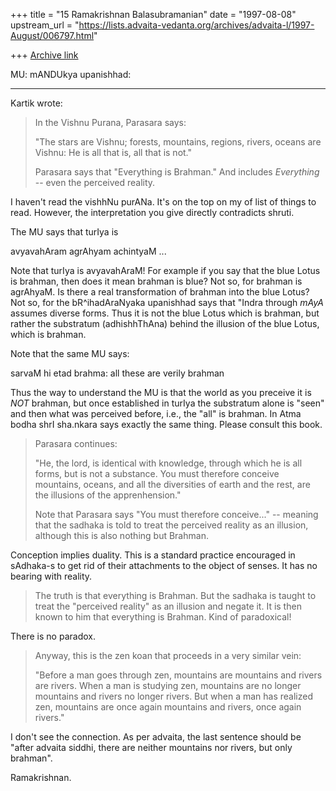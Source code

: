 +++
title = "15 Ramakrishnan Balasubramanian"
date = "1997-08-08"
upstream_url = "https://lists.advaita-vedanta.org/archives/advaita-l/1997-August/006797.html"

+++
[Archive link](https://lists.advaita-vedanta.org/archives/advaita-l/1997-August/006797.html)

MU: mANDUkya upanishhad:
________________________________________________________________________________

Kartik wrote:

> In the Vishnu Purana, Parasara says:
>
> "The stars are Vishnu; forests, mountains, regions, rivers, oceans are Vishnu:
> He is all that is, all that is not."
>
> Parasara says that "Everything is Brahman." And includes *Everything* -- even
> the perceived reality.

I haven't read the vishhNu purANa. It's on the top on my of list of
things to read. However, the interpretation you give directly
contradicts shruti.

The MU says that turIya is

avyavahAram agrAhyam achintyaM ...

Note that turIya is avyavahAraM! For example if you say that the blue
Lotus is brahman, then does it mean brahman is blue? Not so, for brahman
is agrAhyaM. Is there a real transformation of brahman into the blue
Lotus? Not so, for the bR^ihadAraNyaka upanishhad says that "Indra
through _mAyA_ assumes diverse forms. Thus it is not the blue Lotus
which is brahman, but rather the substratum (adhishhThAna) behind the
illusion of the blue Lotus, which is brahman.

Note that the same MU says:

sarvaM hi etad brahma: all these are verily brahman

Thus the way to understand the MU is that the world as you preceive it
is _NOT_ brahman, but once established in turIya the substratum alone is
"seen" and then what was perceived before, i.e., the "all" is brahman.
In Atma bodha shrI sha.nkara says exactly the same thing. Please consult
this book.

> Parasara continues:
>
> "He, the lord, is identical with knowledge, through which he is all forms, but
> is not a substance. You must therefore conceive mountains, oceans, and all the
> diversities of earth and the rest, are the illusions of the apprenhension."
>
> Note that Parasara says "You must therefore conceive..." -- meaning that the
> sadhaka is told to treat the perceived reality as an illusion, although this
> is also nothing but Brahman.

Conception implies duality. This is a standard practice encouraged in
sAdhaka-s to get rid of their attachments to the object of senses. It
has no bearing with reality.

> The truth is that everything is Brahman. But the sadhaka is taught to treat
> the "perceived reality" as an illusion and negate it. It is then known to him
> that everything is Brahman.
> Kind of paradoxical!

There is no paradox.

> Anyway, this is the zen koan that proceeds in a very similar vein:
>
> "Before a man goes through zen, mountains are mountains and rivers are
> rivers. When a man is studying zen, mountains are no longer mountains and
> rivers no longer rivers. But when a man has realized zen, mountains are
> once again mountains and rivers, once again rivers."

I don't see the connection. As per advaita, the last sentence should be
"after advaita siddhi, there are neither mountains nor rivers, but only
brahman".

Ramakrishnan.

